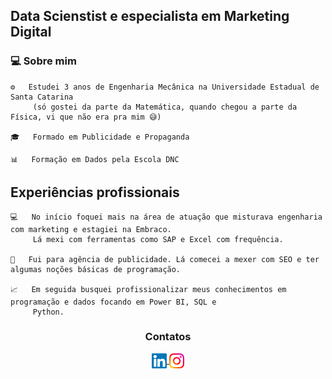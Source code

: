 ## Data Scienstist e especialista em Marketing Digital

### 💻 Sobre mim

    ⚙️   Estudei 3 anos de Engenharia Mecânica na Universidade Estadual de Santa Catarina 
         (só gostei da parte da Matemática, quando chegou a parte da Física, vi que não era pra mim 😅)
         
    🎓   Formado em Publicidade e Propaganda
    
    📊   Formação em Dados pela Escola DNC

 ## Experiências profissionais

    💻   No início foquei mais na área de atuação que misturava engenharia com marketing e estagiei na Embraco.
         Lá mexi com ferramentas como SAP e Excel com frequência.
         
    🏣   Fui para agência de publicidade. Lá comecei a mexer com SEO e ter algumas noções básicas de programação.
    
    📈   Em seguida busquei profissionalizar meus conhecimentos em programação e dados focando em Power BI, SQL e
         Python.

<div align="center">
      <h3><b>Contatos</b></h3>
  </div>
<div align="center">
    <a href="https://www.linkedin.com/in/kaue-gon%C3%A7alves-a4544a50/" target="_blank">
      <img align="center" alt="Kaue | Linkedin" width="24px" src="https://github.com/kaueag/kaueag/blob/main/assets/Linkedin.svg" />
    </a>
      <a href="https://www.instagram.com/kaueag/" target="_blank">
          <img align="center" alt="Kaue | Instagram" width="24px" src="https://github.com/kaueag/kaueag/blob/main/assets/Instagram.svg" />
              </a>
  </div>
